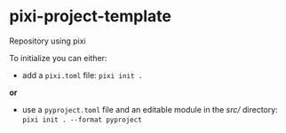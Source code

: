 # pixi-project-template
Repository using pixi

To initialize you can either:
- add a `pixi.toml` file: `pixi init .` 

**or**

- use a `pyproject.toml` file and an editable module in the *src/* directory: `pixi init . --format pyproject` 
